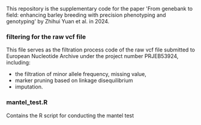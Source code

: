 This repository is the supplementary code for the paper 'From genebank to field: enhancing barley breeding with precision phenotyping and genotyping' by Zhihui Yuan et al. in 2024.

### filtering for the raw vcf file

This file serves as the filtration process code of the raw vcf file submitted to European Nucleotide Archive under the project number PRJEB53924, including:
* the filtration of minor allele frequency, missing value,
* marker pruning based on linkage disequilibrium
* imputation.

### mantel_test.R

Contains the R script for conducting the mantel test 
